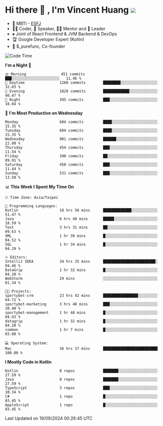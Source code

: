 # Hi there 👋 , I'm Vincent Huang ![](https://komarev.com/ghpvc/?username=Jian-Min-Huang)
- 👀 MBTI - [ESFJ](https://www.16personalities.com/esfj-personality)
- 👨‍💻 Coder, 🎤 Speaker, 👨‍🏫 Mentor and 🚀 Leader
- ♠️ Joint of React Frontend & JVM Backend & DevOps
- 🏆 Google Developer Expert (Kotlin)
- 💼 $_purefunc, Co-founder

<!--START_SECTION:waka-->
![Code Time](http://img.shields.io/badge/Code%20Time-4%2C472%20hrs%2047%20mins-blue)

**I'm a Night 🦉** 

```text
🌞 Morning                451 commits         ███░░░░░░░░░░░░░░░░░░░░░░   11.46 % 
🌆 Daytime                1260 commits        ████████░░░░░░░░░░░░░░░░░   32.03 % 
🌃 Evening                1828 commits        ████████████░░░░░░░░░░░░░   46.47 % 
🌙 Night                  395 commits         ███░░░░░░░░░░░░░░░░░░░░░░   10.04 % 
```
📅 **I'm Most Productive on Wednesday** 

```text
Monday                   604 commits         ████░░░░░░░░░░░░░░░░░░░░░   15.35 % 
Tuesday                  604 commits         ████░░░░░░░░░░░░░░░░░░░░░   15.35 % 
Wednesday                901 commits         ██████░░░░░░░░░░░░░░░░░░░   22.90 % 
Thursday                 454 commits         ███░░░░░░░░░░░░░░░░░░░░░░   11.54 % 
Friday                   390 commits         ██░░░░░░░░░░░░░░░░░░░░░░░   09.91 % 
Saturday                 450 commits         ███░░░░░░░░░░░░░░░░░░░░░░   11.44 % 
Sunday                   531 commits         ███░░░░░░░░░░░░░░░░░░░░░░   13.50 % 
```


📊 **This Week I Spent My Time On** 

```text
🕑︎ Time Zone: Asia/Taipei

💬 Programming Languages: 
Kotlin                   18 hrs 50 mins      █████████████░░░░░░░░░░░░   51.47 % 
Java                     6 hrs 48 mins       █████░░░░░░░░░░░░░░░░░░░░   18.59 % 
Text                     3 hrs 31 mins       ██░░░░░░░░░░░░░░░░░░░░░░░   09.63 % 
XML                      1 hr 39 mins        █░░░░░░░░░░░░░░░░░░░░░░░░   04.52 % 
SQL                      1 hr 34 mins        █░░░░░░░░░░░░░░░░░░░░░░░░   04.29 % 

🔥 Editors: 
IntelliJ IDEA            34 hrs 35 mins      ████████████████████████░   94.46 % 
DataGrip                 1 hr 32 mins        █░░░░░░░░░░░░░░░░░░░░░░░░   04.20 % 
WebStorm                 29 mins             ░░░░░░░░░░░░░░░░░░░░░░░░░   01.34 % 

🐱‍💻 Projects: 
sportybet-crm            23 hrs 42 mins      ████████████████░░░░░░░░░   64.72 % 
sportybet-marketing      3 hrs 48 mins       ███░░░░░░░░░░░░░░░░░░░░░░   10.40 % 
sportybet-management     1 hr 48 mins        █░░░░░░░░░░░░░░░░░░░░░░░░   04.93 % 
datagrip                 1 hr 32 mins        █░░░░░░░░░░░░░░░░░░░░░░░░   04.20 % 
common                   1 hr 7 mins         █░░░░░░░░░░░░░░░░░░░░░░░░   03.08 % 

💻 Operating System: 
Mac                      36 hrs 37 mins      █████████████████████████   100.00 % 
```

**I Mostly Code in Kotlin** 

```text
Kotlin                   8 repos             ███████░░░░░░░░░░░░░░░░░░   27.59 % 
Java                     8 repos             ███████░░░░░░░░░░░░░░░░░░   27.59 % 
TypeScript               3 repos             ███░░░░░░░░░░░░░░░░░░░░░░   10.34 % 
C#                       1 repo              █░░░░░░░░░░░░░░░░░░░░░░░░   03.45 % 
AppleScript              1 repo              █░░░░░░░░░░░░░░░░░░░░░░░░   03.45 % 
```




 Last Updated on 19/09/2024 00:26:45 UTC
<!--END_SECTION:waka-->
